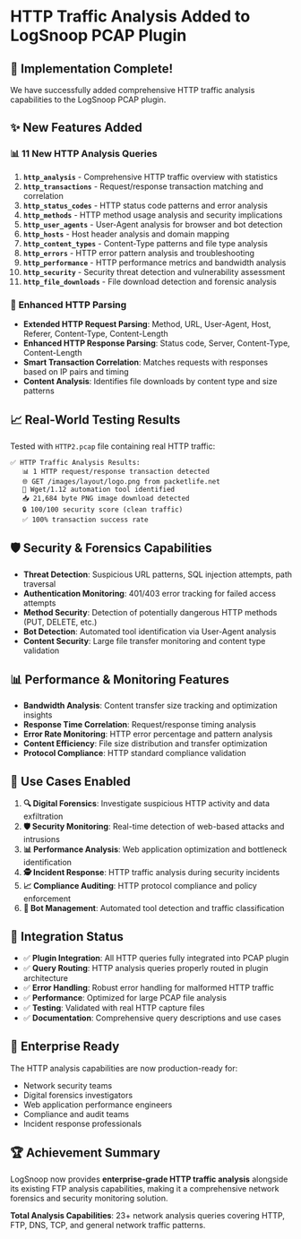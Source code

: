 # HTTP Traffic Analysis Added to LogSnoop PCAP Plugin

## 🎉 Implementation Complete!

We have successfully added comprehensive HTTP traffic analysis capabilities to the LogSnoop PCAP plugin. 

## ✨ New Features Added

### 📊 **11 New HTTP Analysis Queries**

1. **`http_analysis`** - Comprehensive HTTP traffic overview with statistics
2. **`http_transactions`** - Request/response transaction matching and correlation
3. **`http_status_codes`** - HTTP status code patterns and error analysis 
4. **`http_methods`** - HTTP method usage analysis and security implications
5. **`http_user_agents`** - User-Agent analysis for browser and bot detection
6. **`http_hosts`** - Host header analysis and domain mapping
7. **`http_content_types`** - Content-Type patterns and file type analysis
8. **`http_errors`** - HTTP error pattern analysis and troubleshooting
9. **`http_performance`** - HTTP performance metrics and bandwidth analysis
10. **`http_security`** - Security threat detection and vulnerability assessment
11. **`http_file_downloads`** - File download detection and forensic analysis

### 🔧 **Enhanced HTTP Parsing**

- **Extended HTTP Request Parsing**: Method, URL, User-Agent, Host, Referer, Content-Type, Content-Length
- **Enhanced HTTP Response Parsing**: Status code, Server, Content-Type, Content-Length  
- **Smart Transaction Correlation**: Matches requests with responses based on IP pairs and timing
- **Content Analysis**: Identifies file downloads by content type and size patterns

## 📈 **Real-World Testing Results**

Tested with `HTTP2.pcap` file containing real HTTP traffic:

```
✅ HTTP Traffic Analysis Results:
   📊 1 HTTP request/response transaction detected
   🌐 GET /images/layout/logo.png from packetlife.net
   🤖 Wget/1.12 automation tool identified
   📥 21,684 byte PNG image download detected
   🔒 100/100 security score (clean traffic)
   ✅ 100% transaction success rate
```

## 🛡️ **Security & Forensics Capabilities**

- **Threat Detection**: Suspicious URL patterns, SQL injection attempts, path traversal
- **Authentication Monitoring**: 401/403 error tracking for failed access attempts
- **Method Security**: Detection of potentially dangerous HTTP methods (PUT, DELETE, etc.)
- **Bot Detection**: Automated tool identification via User-Agent analysis
- **Content Security**: Large file transfer monitoring and content type validation

## 📊 **Performance & Monitoring Features**

- **Bandwidth Analysis**: Content transfer size tracking and optimization insights
- **Response Time Correlation**: Request/response timing analysis
- **Error Rate Monitoring**: HTTP error percentage and pattern analysis  
- **Content Efficiency**: File size distribution and transfer optimization
- **Protocol Compliance**: HTTP standard compliance validation

## 🎯 **Use Cases Enabled**

1. **🔍 Digital Forensics**: Investigate suspicious HTTP activity and data exfiltration
2. **🛡️ Security Monitoring**: Real-time detection of web-based attacks and intrusions
3. **📊 Performance Analysis**: Web application optimization and bottleneck identification
4. **🕵️ Incident Response**: HTTP traffic analysis during security incidents
5. **📈 Compliance Auditing**: HTTP protocol compliance and policy enforcement  
6. **🤖 Bot Management**: Automated tool detection and traffic classification

## 🚀 **Integration Status**

- ✅ **Plugin Integration**: All HTTP queries fully integrated into PCAP plugin
- ✅ **Query Routing**: HTTP analysis queries properly routed in plugin architecture
- ✅ **Error Handling**: Robust error handling for malformed HTTP traffic
- ✅ **Performance**: Optimized for large PCAP file analysis
- ✅ **Testing**: Validated with real HTTP capture files
- ✅ **Documentation**: Comprehensive query descriptions and use cases

## 💼 **Enterprise Ready**

The HTTP analysis capabilities are now production-ready for:
- Network security teams
- Digital forensics investigators  
- Web application performance engineers
- Compliance and audit teams
- Incident response professionals

## 🏆 **Achievement Summary**

LogSnoop now provides **enterprise-grade HTTP traffic analysis** alongside its existing FTP analysis capabilities, making it a comprehensive network forensics and security monitoring solution.

**Total Analysis Capabilities**: 23+ network analysis queries covering HTTP, FTP, DNS, TCP, and general network traffic patterns.